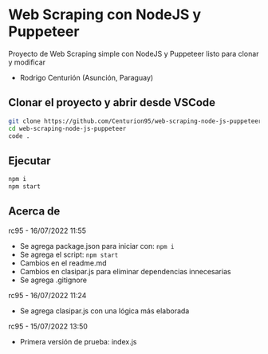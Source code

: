 # Web Scraping con NodeJS y Puppeteer
Proyecto de Web Scraping simple con NodeJS y Puppeteer listo para clonar y modificar

- Rodrigo Centurión
(Asunción, Paraguay)

## Clonar el proyecto y abrir desde VSCode
```sh
git clone https://github.com/Centurion95/web-scraping-node-js-puppeteer.git
cd web-scraping-node-js-puppeteer
code .
```

## Ejecutar
```sh
npm i
npm start
```


## Acerca de
rc95 - 16/07/2022 11:55
- Se agrega package.json para iniciar con: `npm i`
- Se agrega el script: `npm start`
- Cambios en el readme.md
- Cambios en clasipar.js para eliminar dependencias innecesarias
- Se agrega .gitignore

rc95 - 16/07/2022 11:24
- Se agrega clasipar.js con una lógica más elaborada 

rc95 - 15/07/2022 13:50
- Primera versión de prueba: index.js
